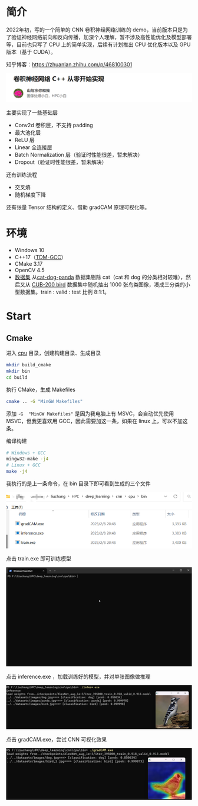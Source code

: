 # 简介

2022年初，写的一个简单的 CNN 卷积神经网络训练的 demo，当前版本只是为了验证神经网络前向和反向传播，加深个人理解，暂不涉及高性能优化及模型部署等，目前也只写了 CPU 上的简单实现，后续有计划推出 CPU 优化版本以及 GPU 版本（基于 CUDA）。

知乎博客：https://zhuanlan.zhihu.com/p/468100301

![image-20230208205425138](./imgs/image-20230208205425138.png)

主要实现了一些基础层

- Conv2d 卷积层，不支持 padding
- 最大池化层
- ReLU 层
- Linear 全连接层
- Batch Normalization 层（验证时性能很差，暂未解决）
- Dropout（验证时性能很差，暂未解决）

还有训练流程

- 交叉熵
- 随机梯度下降

还有张量 Tensor 结构的定义、借助 gradCAM 原理可视化等。

# 环境

- Windows 10
- C++17（[TDM-GCC](https://link.zhihu.com/?target=https%3A//jmeubank.github.io/tdm-gcc/download/)）
- CMake 3.17
- OpenCV 4.5
- [数据集](https://github.com/hermosayhl/CNN/tree/main/datasets) 从[cat-dog-panda](https://link.zhihu.com/?target=https%3A//www.kaggle.com/ashishsaxena2209/animal-image-datasetdog-cat-and-panda) 数据集剔除 cat（cat 和 dog 的分类相对较难），然后又从 [CUB-200 bird](https://link.zhihu.com/?target=http%3A//www.vision.caltech.edu/visipedia/CUB-200.html) 数据集中随机抽出 1000 张鸟类图像，凑成三分类的小型数据集。train : valid : test 比例 8:1:1。

# Start

## **Cmake**

进入 [cpu](https://github.com/hermosayhl/CNN/tree/main/cpu) 目录，创建构建目录、生成目录

```bash
mkdir build_cmake
mkdir bin
cd build
```

执行 CMake，生成 Makefiles

```bash
cmake .. -G "MinGW Makefiles"
```

添加 `-G  "MinGW Makefiles"` 是因为我电脑上有 MSVC，会自动优先使用 MSVC，但我更喜欢用 GCC，因此需要加这一条，如果在 linux 上，可以不加这条。

编译构建

```bash
# Windows + GCC
mingw32-make -j4
# Linux + GCC
make -j4
```

我执行的是上一条命令，在 bin 目录下即可看到生成的三个文件

![image-20230208212620325](./imgs/image-20230208212620325.png)

点击 train.exe 即可训练模型

![image-20230208213513653](imgs/train.gif)

点击 inference.exe ，加载训练好的模型，并对单张图像做推理

![image-20230208213627060](imgs/image-20230208213627060.png)

点击 gradCAM.exe，尝试 CNN 可视化效果

![image-20230208213713076](imgs/image-20230208213713076.png)







